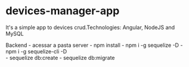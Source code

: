 # devices-manager-app
It's a simple app to devices crud.Technologies: Angular, NodeJS and MySQL


Backend
    - acessar a pasta server
    - npm install
    - npm i -g sequelize -D 
    - npm i -g sequelize-cli -D      
    - sequelize db:create
    - sequelize db:migrate